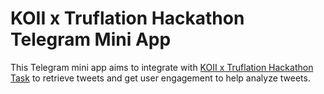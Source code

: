 # KOII x Truflation Hackathon Telegram Mini App

This Telegram mini app aims to integrate with [KOII x Truflation Hackathon Task](https://github.com/blurtopian/truhack_x) to retrieve tweets and get user engagement to help analyze tweets.